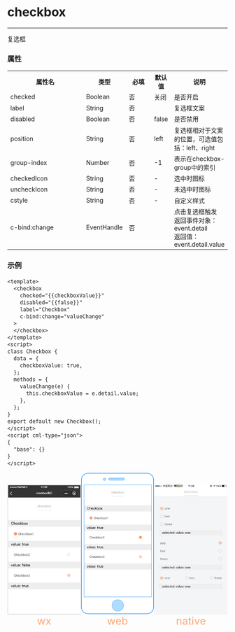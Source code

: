# checkbox

---

复选框

### 属性

<table>
  <tr>
    <th width="200px">属性名</th>
    <th>类型</th>
    <th width="60px">必填</th>
    <th>默认值</th>
    <th>说明</th>
  </tr>
  <tr>
    <td>checked</td>
    <td>Boolean</td>
    <td>否</td>
    <td>关闭</td>
    <td>是否开启</td>
  </tr>
  <tr>
    <td>label</td>
    <td>String</td>
    <td>否</td>
    <td></td>
    <td>复选框文案</td>
  </tr>
  <tr>
    <td>disabled</td>
    <td>Boolean</td>
    <td>否</td>
    <td>false</td>
    <td>是否禁用</td>
  </tr>
  <tr>
    <td>position</td>
    <td>String</td>
    <td>否</td>
    <td>left</td>
    <td>复选框相对于文案的位置，可选值包括：left、right</td>
  </tr>
  <tr>
    <td>group-index</td>
    <td>Number</td>
    <td>否</td>
    <td>-1</td>
    <td>表示在checkbox-group中的索引</td>
  </tr>
  <tr>
    <td>checkedIcon</td>
    <td>String</td>
    <td>否</td>
    <td>-</td>
    <td>选中时图标</td>
  </tr>
  <tr>
    <td>uncheckIcon</td>
    <td>String</td>
    <td>否</td>
    <td>-</td>
    <td>未选中时图标</td>
  </tr>
  <tr>
    <td>cstyle</td>
    <td>String</td>
    <td>否</td>
    <td>-</td>
    <td>自定义样式</td>
  </tr>
  <tr>
    <td>c-bind:change</td>
    <td>EventHandle</td>
    <td>否</td>
    <td></td>
    <td>点击复选框触发
        <br/>返回事件对象：
        <br/>event.detail
        <br/>返回值：
        <br/>event.detail.value
    </td>
  </tr>
</table>

### 示例

```vue
<template>
  <checkbox
    checked="{{checkboxValue}}"
    disabled="{{false}}"
    label="Checkbox"
    c-bind:change="valueChange"
  >
  </checkbox>
</template>
<script>
class Checkbox {
  data = {
    checkboxValue: true,
  };
  methods = {
    valueChange(e) {
      this.checkboxValue = e.detail.value;
    },
  };
}
export default new Checkbox();
</script>
<script cml-type="json">
{
  "base": {}
}
</script>
```

<div style="display: flex;flex-direction: row;justify-content: space-around; align-items: flex-end;">
  <div style="display: flex;flex-direction: column;align-items: center;">
    <img src="../images/checkbox_wx.png" width="200px" />
    <text style="color: #fda775;font-size: 24px;">wx</text>
  </div>
  <div style="display: flex;flex-direction: column;align-items: center;">
    <img src="../images/checkbox_web.png" width="200px" />
    <text style="color: #fda775;font-size: 24px;">web</text>
  </div>
  <div style="display: flex;flex-direction: column;align-items: center;">
    <img src="../images/checkbox_weex.jpeg" width="200px" />
    <text style="color: #fda775;font-size: 24px;">native</text>
  </div>
</div>
